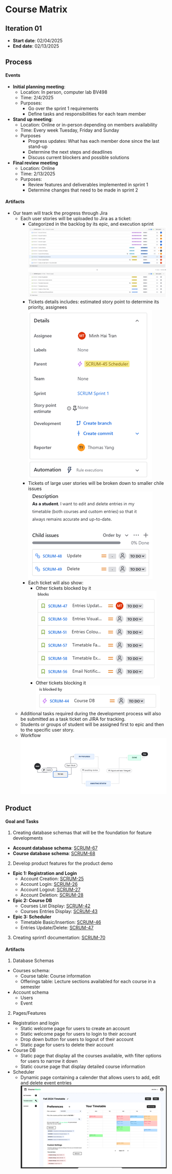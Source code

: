 # Course Matrix
## Iteration 01
- **Start date**: 02/04/2025
- **End date**: 02/13/2025

## Process
#### Events
- **Initial planning meeting**:
  - Location: In person, computer lab BV498
  - Time: 2/4/2025
  - Purposes:
    - Go over the sprint 1 requirements
    - Define tasks and responsibilities for each team member
- **Stand up meeting**:
  - Location: Online or in-person depending on members availability
  - Time: Every week Tuesday, Friday and Sunday
  - Purposes
    - Progress updates: What has each member done since the last stand-up
    - Determine the next steps and deadlines
    - Discuss current blockers and possible solutions
- **Final review meeting**
  - Location: Online
  - Time: 2/13/2025
  - Purposes:
    - Review features and deliverables implemented in sprint 1 
    - Determine changes that need to be made in sprint 2
#### Artifacts
- Our team will track the progress through Jira
  - Each user stories will be uploaded to Jira as a ticket:
    - Categorized in the backlog by its epic, and execution sprint
    ![JIRA Backlog](JIRA_Backlog.png) 
    - Tickets details includes: estimated story point to determine its priority, assignees
    ![Ticket Detail](Ticket_Detail.png) 
    - Tickets of large user stories will be broken down to smaller chile issues
    ![Ticket Description and Child Issue](Ticket_Description_and_Child_Issue.png)
    - Each ticket will also show:
      - Other tickets blocked by it
      ![Blocked tickets](Blocked_ticket.png)
      - Other tickets blocking it
      ![Blocking tickets](Blocking_tickets.png)
  - Additional tasks required during the development process will also be submitted as a task ticket on JIRA for tracking.
  - Students or groups of student will be assigned first to epic and then to the specific user story.
  - Workflow
    ![Ticket Workflow](Ticket_Workflow.png)

## Product
#### Goal and Tasks
1. Creating database schemas that will be the foundation for feature developments
- **Account database schema**: [SCRUM-67](https://cscc01-course-matrix.atlassian.net/browse/SCRUM-67?atlOrigin=eyJpIjoiNGVjOGU4ZGZkZWMzNDVlYzljZjgxMzNhMGI1Y2MyOGEiLCJwIjoiaiJ9)
- **Course database schema**: [SCRUM-68](https://cscc01-course-matrix.atlassian.net/browse/SCRUM-68?atlOrigin=eyJpIjoiYjg1ZjkxN2IwMzE4NGVlNmE2YmU3YjZlM2ZjNThjZGMiLCJwIjoiaiJ9)
2. Develop product features for the product demo
- **Epic 1: Registration and Login**
  - Account Creation: [SCRUM-25](https://cscc01-course-matrix.atlassian.net/browse/SCRUM-25?atlOrigin=eyJpIjoiNTU0NWE3OTQ3MjgwNDYwNzgzNTM5MjI2NmFjMDc4ZWMiLCJwIjoiaiJ9)
  - Account Login: [SCRUM-26](https://cscc01-course-matrix.atlassian.net/browse/SCRUM-26?atlOrigin=eyJpIjoiMmRkZWQyMjQzMDhlNDQ5MGEwNTRjYjBhMDM2ZDE5YjUiLCJwIjoiaiJ9)
  - Account Logout: [SCRUM-27](https://cscc01-course-matrix.atlassian.net/browse/SCRUM-27?atlOrigin=eyJpIjoiYmY4ZmExZTZmN2VkNGViZTkzNDA4ZjZhZTJlMWE0YTciLCJwIjoiaiJ9)
  - Account Deletion: [SCRUM-28](https://cscc01-course-matrix.atlassian.net/browse/SCRUM-28?atlOrigin=eyJpIjoiODc0ZjQ3MTE3ZGViNGFhZWJiMmYzMTdlZjM0MWM2NjUiLCJwIjoiaiJ9)
- **Epic 2: Course DB**
  - Courses List Display: [SCRUM-42](https://cscc01-course-matrix.atlassian.net/browse/SCRUM-42?atlOrigin=eyJpIjoiYTMzZWI2OGQxYmUyNDc2MmE4MTM5ZjA2M2I3NWFmYWUiLCJwIjoiaiJ9)
  - Courses Entries Display: [SCRUM-43](https://cscc01-course-matrix.atlassian.net/browse/SCRUM-43?atlOrigin=eyJpIjoiYzIxMTdkN2ZkYjc3NGU1NWJhNTAxZDE3ODA4NTM2ZmIiLCJwIjoiaiJ9)
- **Epic 3: Scheduler**
  - Timetable Basic/Insertion: [SCRUM-46](https://cscc01-course-matrix.atlassian.net/browse/SCRUM-46?atlOrigin=eyJpIjoiN2Y1NTgzNzQ2MGZjNGYyZjgwOTdhNDM0ZjE5MjIzOWIiLCJwIjoiaiJ9)
  - Entries Update/Delete: [SCRUM-47](https://cscc01-course-matrix.atlassian.net/browse/SCRUM-47?atlOrigin=eyJpIjoiN2JiYmY1NTdjNDNlNGE2MzhlM2NkODhiYjFiOGYwYmEiLCJwIjoiaiJ9)
3. Creating sprint1 documentation: [SCRUM-70](https://cscc01-course-matrix.atlassian.net/browse/SCRUM-70?atlOrigin=eyJpIjoiNGE5YWQ3MzU5YTg3NGI1ODgyNjk2YTBlOWY4ZDgzMDkiLCJwIjoiaiJ9)
#### Artifacts
1. Database Schemas
- Courses schema:
  - Course table: Course information
  - Offerings table: Lecture sections availabled for each course in a semester
- Account schema
  - Users
  - Event
2. Pages/Features
- Registration and login
  - Static welcome page for users to create an account
  - Static welcome page for users to login to their account
  - Drop down button for users to logout of their account
  - Static page for users to delete their account
- Course DB
  - Static page that display all the courses available, with filter options for users to narrow it down
  - Static course page that display detailed course information
- Scheduler
  - Dynamic page containing a calender that allows users to add, edit and delete event entries
  ![Dynamic Calendar](image.png)